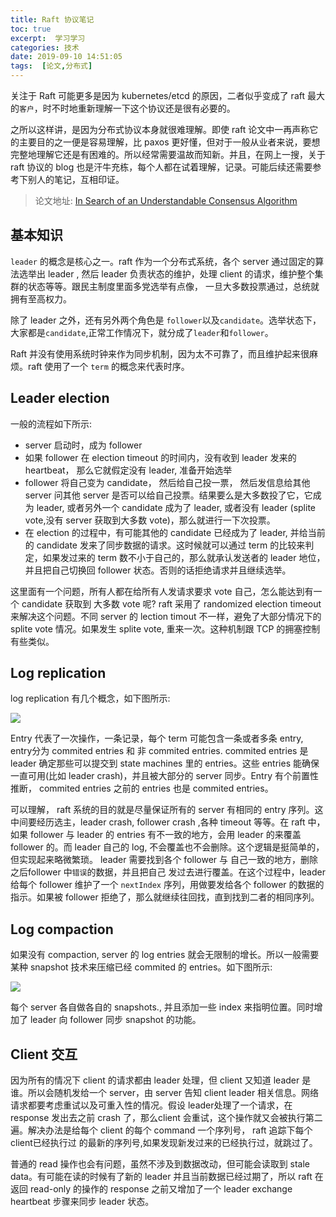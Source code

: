 ```yaml
---
title: Raft 协议笔记
toc: true
excerpt:  学习学习
categories: 技术
date: 2019-09-10 14:51:05
tags:  [论文,分布式]
---
```


关注于 Raft 可能更多是因为 kubernetes/etcd 的原因，二者似乎变成了 raft 最大的`客户`，时不时地重新理解一下这个协议还是很有必要的。

之所以这样讲，是因为分布式协议本身就很难理解。即使 raft 论文中一再声称它的主要目的之一便是容易理解，比 paxos 更好懂，但对于一般从业者来说，要想完整地理解它还是有困难的。所以经常需要温故而知新。并且，在网上一搜，关于 raft 协议的 blog 也是汗牛充栋，每个人都在试着理解，记录。可能后续还需要参考下别人的笔记，互相印证。

> 论文地址: [In Search of an Understandable Consensus Algorithm](https://raft.github.io/raft.pdf)

## 基本知识

`leader` 的概念是核心之一。raft 作为一个分布式系统，各个 server 通过固定的算法选举出 leader , 然后 leader 负责状态的维护，处理 client 的请求，维护整个集群的状态等等。跟民主制度里面多党选举有点像， 一旦大多数投票通过，总统就拥有至高权力。



除了 leader 之外，还有另外两个角色是 `follower`以及`candidate`。选举状态下，大家都是`candidate`,正常工作情况下，就分成了`leader`和`follower`。



Raft 并没有使用系统时钟来作为同步机制，因为太不可靠了，而且维护起来很麻烦。raft 使用了一个 `term` 的概念来代表时序。



## Leader election

一般的流程如下所示:

* server 启动时，成为 follower
* 如果 follower 在 election timeout 的时间内，没有收到 leader 发来的 heartbeat， 那么它就假定没有 leader, 准备开始选举
* follower 将自己变为 candidate， 然后给自己投一票， 然后发信息给其他 server 问其他 server 是否可以给自己投票。结果要么是大多数投了它，它成为 leader, 或者另外一个 candidate 成为了 leader, 或者没有 leader (splite vote,没有 server 获取到大多数 vote)，那么就进行一下次投票。
* 在 election 的过程中，有可能其他的 candidate 已经成为了 leader, 并给当前的 candidate 发来了同步数据的请求。这时候就可以通过 term 的比较来判定，如果发过来的 term 数不小于自己的，那么就承认发送者的 leader 地位，并且把自己切换回 follower 状态。否则的话拒绝请求并且继续选举。

这里面有一个问题，所有人都在给所有人发请求要求 vote 自己，怎么能达到有一个 candidate 获取到 大多数 vote 呢? raft 采用了 randomized election timeout 来解决这个问题。不同 server 的 lection timout 不一样，避免了大部分情况下的 splite vote 情况。如果发生 splite vote, 重来一次。这种机制跟 TCP 的拥塞控制有些类似。



## Log replication

log replication 有几个概念，如下图所示:

![](/images/raft/log.png)

Entry 代表了一次操作，一条记录，每个 term 可能包含一条或者多条 entry, entry分为 commited entries 和 非 commited entries.  commited entries 是 leader 确定那些可以提交到 state machines 里的 entries。这些 entries 能确保一直可用(比如 leader crash)，并且被大部分的 server 同步。Entry 有个前置性推断， commited entries 之前的 entries 也是 commited entries。


可以理解， raft 系统的目的就是尽量保证所有的 server 有相同的 entry 序列。这中间要经历选主，leader crash, follower crash ,各种 timeout 等等。在 raft 中，如果 follower 与 leader 的 entries 有不一致的地方，会用 leader 的来覆盖 follower 的。而 leader 自己的 log, 不会覆盖也不会删除。这个逻辑是挺简单的，但实现起来略微繁琐。 leader 需要找到各个 follower 与 自己一致的地方，删除 之后follower 中`错误`的数据，并且把自己 发过去进行覆盖。在这个过程中，leader 给每个 follower 维护了一个 `nextIndex` 序列，用做要发给各个 follower 的数据的指示。如果被 follower 拒绝了，那么就继续往回找，直到找到二者的相同序列。



## Log compaction

如果没有 compaction, server 的 log entries 就会无限制的增长。所以一般需要某种 snapshot 技术来压缩已经 commited 的 entries。如下图所示:

![](/images/raft/compaction.png)



每个 server 各自做各自的 snapshots., 并且添加一些 index 来指明位置。同时增加了 leader 向 follower 同步 snapshot 的功能。



## Client 交互

因为所有的情况下 client 的请求都由 leader 处理，但 client 又知道 leader 是谁。所以会随机发给一个 server，由 server 告知 client leader 相关信息。网络请求都要考虑重试以及可重入性的情况。假设 leader处理了一个请求，在 response 发出去之前 crash 了，那么client 会重试，这个操作就又会被执行第二遍。解决办法是给每个 client 的每个 command 一个序列号， raft 追踪下每个 client已经执行过 的最新的序列号,如果发现新发过来的已经执行过，就跳过了。

普通的 read 操作也会有问题，虽然不涉及到数据改动，但可能会读取到 stale data。有可能在读的时候有了新的 leader 并且当前数据已经过期了，所以 raft 在返回 read-only 的操作的 response 之前又增加了一个 leader exchange heartbeat 步骤来同步 leader 状态。

